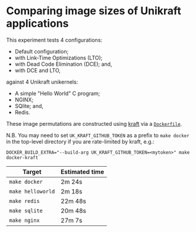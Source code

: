 # Comparing image sizes of Unikraft applications

This experiment tests 4 configurations:

 * Default configuration;
 * with Link-Time Optimizations (LTO);
 * with Dead Code Elimination (DCE); and,
 * with DCE and LTO,

against 4 Unikraft unikernels:

 * A simple "Hello World" C program;
 * NGINX;
 * SQlite; and,
 * Redis.

These image permutations are constructed using
[kraft](https://github.com/unikraft/kraft) via a [`Dockerfile`](/Dockerfile).

  N.B. You may need to set `UK_KRAFT_GITHUB_TOKEN` as a prefix to `make
  docker` in the top-level directory if you are rate-limited by kraft, e.g.:
  ```
  DOCKER_BUILD_EXTRA="--build-arg UK_KRAFT_GITHUB_TOKEN=<mytoken>" make docker-kraft
  ```

| Target             | Estimated time |
|--------------------|----------------|
| `make docker`      | 2m 24s         |
| `make helloworld`  | 2m 18s         |
| `make redis`       | 22m 48s        |
| `make sqlite`      | 20m 48s        |
| `make nginx`       | 27m 7s         |
